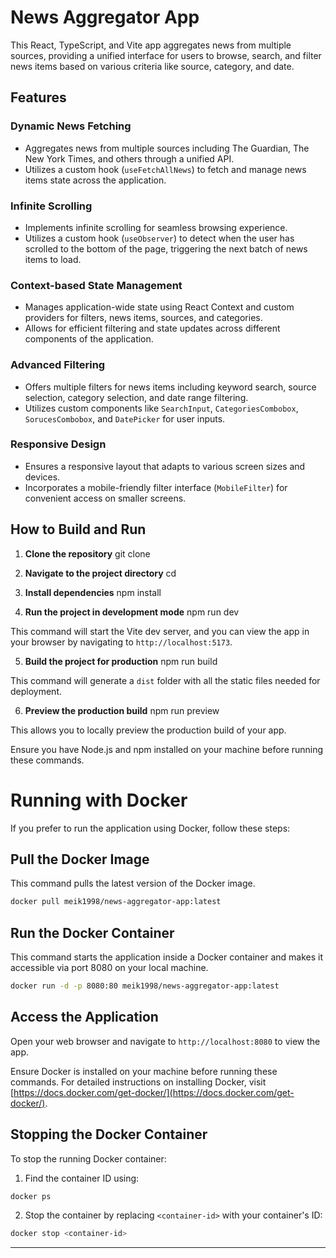 # News Aggregator App

This React, TypeScript, and Vite app aggregates news from multiple sources, providing a unified interface for users to browse, search, and filter news items based on various criteria like source, category, and date.

## Features

### Dynamic News Fetching

- Aggregates news from multiple sources including The Guardian, The New York Times, and others through a unified API.
- Utilizes a custom hook (`useFetchAllNews`) to fetch and manage news items state across the application.

### Infinite Scrolling

- Implements infinite scrolling for seamless browsing experience.
- Utilizes a custom hook (`useObserver`) to detect when the user has scrolled to the bottom of the page, triggering the next batch of news items to load.

### Context-based State Management

- Manages application-wide state using React Context and custom providers for filters, news items, sources, and categories.
- Allows for efficient filtering and state updates across different components of the application.

### Advanced Filtering

- Offers multiple filters for news items including keyword search, source selection, category selection, and date range filtering.
- Utilizes custom components like `SearchInput`, `CategoriesCombobox`, `SorucesCombobox`, and `DatePicker` for user inputs.

### Responsive Design

- Ensures a responsive layout that adapts to various screen sizes and devices.
- Incorporates a mobile-friendly filter interface (`MobileFilter`) for convenient access on smaller screens.

## How to Build and Run

1. **Clone the repository**
   git clone <repository-url>

2. **Navigate to the project directory**
   cd <project-name>

3. **Install dependencies**
   npm install

4. **Run the project in development mode**
   npm run dev

This command will start the Vite dev server, and you can view the app in your browser by navigating to `http://localhost:5173`.

5. **Build the project for production**
   npm run build

This command will generate a `dist` folder with all the static files needed for deployment.

6. **Preview the production build**
   npm run preview

This allows you to locally preview the production build of your app.

Ensure you have Node.js and npm installed on your machine before running these commands.


# Running with Docker

If you prefer to run the application using Docker, follow these steps:

## Pull the Docker Image

This command pulls the latest version of the Docker image.
```bash
docker pull meik1998/news-aggregator-app:latest
```

## Run the Docker Container

This command starts the application inside a Docker container and makes it accessible via port 8080 on your local machine.

```bash
docker run -d -p 8080:80 meik1998/news-aggregator-app:latest
```

## Access the Application

Open your web browser and navigate to `http://localhost:8080` to view the app.

Ensure Docker is installed on your machine before running these commands. For detailed instructions on installing Docker, visit [https://docs.docker.com/get-docker/](https://docs.docker.com/get-docker/).

## Stopping the Docker Container

To stop the running Docker container:

1. Find the container ID using:

```bash
docker ps
```

2. Stop the container by replacing `<container-id>` with your container's ID:

```bash
docker stop <container-id>
```
--------------------------------

